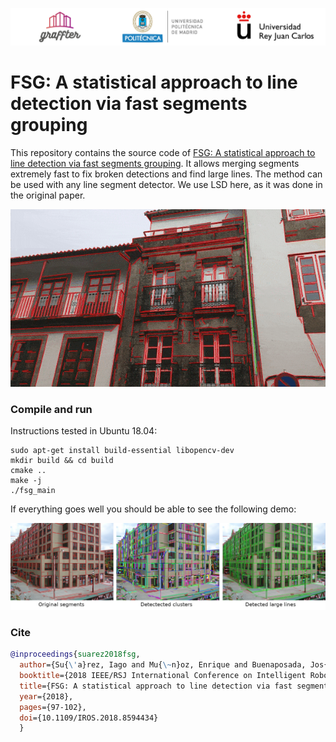 ![Graffter Banner](images/banner.jpg)
# FSG: A statistical approach to line detection via fast segments grouping


This repository contains the source code of [FSG: A statistical approach to line detection via fast segments grouping](http://www.dia.fi.upm.es/~pcr/publications/iros2018.pdf). It allows merging segments extremely fast to fix broken detections and find large lines.
The method can be used with any line segment detector. We use LSD here, as it was done in the original paper.

<p align="center">
<img src="images/fsg-iros18.gif" />
</p>


### Compile and run

Instructions tested in Ubuntu 18.04:

```
sudo apt-get install build-essential libopencv-dev
mkdir build && cd build
cmake ..
make -j
./fsg_main
```

If everything goes well you should be able to see the following demo:

![Demo Result](images/demo-result.jpg)

### Cite

```bibtex
@inproceedings{suarez2018fsg,
  author={Su{\'a}rez, Iago and Mu{\~n}oz, Enrique and Buenaposada, Jos{\'e} M and Baumela, Luis},
  booktitle={2018 IEEE/RSJ International Conference on Intelligent Robots and Systems (IROS)}, 
  title={FSG: A statistical approach to line detection via fast segments grouping}, 
  year={2018},
  pages={97-102},
  doi={10.1109/IROS.2018.8594434}
  }
```
